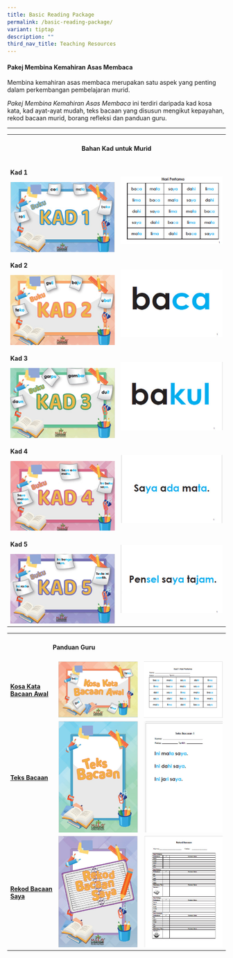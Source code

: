 ```yaml
---
title: Basic Reading Package
permalink: /basic-reading-package/
variant: tiptap
description: ""
third_nav_title: Teaching Resources
---
```

<h4><strong>Pakej Membina Kemahiran Asas Membaca</strong></h4>
<p>Membina kemahiran asas membaca merupakan satu aspek yang penting dalam
perkembangan pembelajaran murid.</p>
<p><em>Pakej Membina Kemahiran Asas Membaca</em> ini terdiri daripada kad
kosa kata, kad ayat-ayat mudah, teks bacaan yang disusun mengikut kepayahan,
rekod bacaan murid, borang refleksi dan panduan guru.</p>
<hr>
<table style="minWidth: 50px">
<colgroup>
<col>
<col>
</colgroup>
<tbody>
<tr>
<th rowspan="1" colspan="2">
<h4>Bahan Kad untuk Murid</h4>
</th>
</tr>
<tr>
<td rowspan="1" colspan="1">
<p><strong>Kad 1</strong>
</p><a class="isomer-image-wrapper" href="/files/MOE_membacaCARD1.pdf"><img style="width: 100%" height="auto" width="100%" alt="" src="/images/membaca_kad1.jpg"></a>
</td>
<td rowspan="1" colspan="1">
<p></p>
<p></p><a class="isomer-image-wrapper" href="/files/MOE_membacaCARD1.pdf"><img style="width: 100%" height="auto" width="100%" alt="" src="/images/membaca_kad1a.jpg"></a>
</td>
</tr>
<tr>
<td rowspan="1" colspan="1">
<p><strong>Kad 2</strong>
</p><a class="isomer-image-wrapper" href="/files/MOE_membacaCARD2.pdf"><img style="width: 100%" height="auto" width="100%" alt="" src="/images/membaca_kad2.jpg"></a>
</td>
<td rowspan="1" colspan="1">
<p></p>
<p></p><a class="isomer-image-wrapper" href="/files/MOE_membacaCARD2.pdf"><img style="width: 100%" height="auto" width="100%" alt="" src="/images/membaca_kad2a.jpg"></a>
</td>
</tr>
<tr>
<td rowspan="1" colspan="1">
<p><strong>Kad 3</strong>
</p><a class="isomer-image-wrapper" href="/files/MOE_membacaCARD3.pdf"><img style="width: 100%" height="auto" width="100%" alt="" src="/images/membaca_kad3.jpg"></a>
</td>
<td rowspan="1" colspan="1">
<p></p><a class="isomer-image-wrapper" href="/files/MOE_membacaCARD3.pdf"><img style="width: 100%" height="auto" width="100%" alt="" src="/images/membaca_kad3a.jpg"></a>
</td>
</tr>
<tr>
<td rowspan="1" colspan="1">
<p><strong>Kad 4</strong>
</p><a class="isomer-image-wrapper" href="/files/MOE_membacaCARD4.pdf"><img style="width: 100%" height="auto" width="100%" alt="" src="/images/membaca_kad4.jpg"></a>
</td>
<td rowspan="1" colspan="1">
<p></p><a class="isomer-image-wrapper" href="/files/MOE_membacaCARD4.pdf"><img style="width: 100%" height="auto" width="100%" alt="" src="/images/membaca_kad4a.jpg"></a>
</td>
</tr>
<tr>
<td rowspan="1" colspan="1">
<p><strong>Kad 5</strong>
</p><a class="isomer-image-wrapper" href="/files/MOE_membacaCARD5.pdf"><img style="width: 100%" height="auto" width="100%" alt="" src="/images/membaca_kad5.jpg"></a>
</td>
<td rowspan="1" colspan="1"><a class="isomer-image-wrapper" href="/files/MOE_membacaCARD5.pdf"><img style="width: 100%" height="auto" width="100%" alt="" src="/images/membaca_kad5a.jpg"></a>
</td>
</tr>
</tbody>
</table>
<table style="minWidth: 75px">
<colgroup>
<col>
<col>
<col>
</colgroup>
<tbody>
<tr>
<th rowspan="1" colspan="2">
<h4>Panduan Guru</h4>
</th>
<th rowspan="1" colspan="1">
<p></p>
</th>
</tr>
<tr>
<td rowspan="1" colspan="1">
<p><strong><a href="/files/01_Panduan_Guru___Kosa_Kata_Bacaan_Awal.pdf" rel="noopener nofollow" target="_blank">Kosa Kata Bacaan Awal</a></strong>
</p>
</td>
<td rowspan="1" colspan="1"><a class="isomer-image-wrapper" href="/files/01_Panduan_Guru___Kosa_Kata_Bacaan_Awal.pdf"><img style="width: 100%;" height="auto" width="100%" alt="" src="/images/kosa_kata_bacaan_awal.jpg"></a>
</td>
<td rowspan="1" colspan="1"><a class="isomer-image-wrapper" href="/files/01_Panduan_Guru___Kosa_Kata_Bacaan_Awal.pdf"><img style="width: 100%" height="auto" width="100%" alt="" src="/images/kosa_kata_bacaan_awal_1a.jpg"></a>
</td>
</tr>
<tr>
<td rowspan="1" colspan="1">
<p><strong><a href="/files/02_Panduan_Guru___Teks_Bacaan.pdf" rel="noopener nofollow" target="_blank">Teks Bacaan</a></strong>
</p>
</td>
<td rowspan="1" colspan="1"><a class="isomer-image-wrapper" href="/files/02_Panduan_Guru___Teks_Bacaan.pdf"><img style="width: 100%;" height="auto" width="100%" alt="" src="/images/teks_bacaan1.jpg"></a>
</td>
<td rowspan="1" colspan="1"><a class="isomer-image-wrapper" href="/files/02_Panduan_Guru___Teks_Bacaan.pdf"><img style="width: 100%" height="auto" width="100%" alt="" src="/images/teks_bacaan1a.jpg"></a>
</td>
</tr>
<tr>
<td rowspan="1" colspan="1">
<p><strong><a href="/files/03_Panduan_Guru___Rekod_Bacaan_Saya.pdf" rel="noopener noreferrer nofollow" target="_blank">Rekod Bacaan Saya</a></strong>
</p>
</td>
<td rowspan="1" colspan="1"><a class="isomer-image-wrapper" href="/files/03_Panduan_Guru___Rekod_Bacaan_Saya.pdf"><img style="width: 100%;" height="auto" width="100%" alt="" src="/images/rekod_bacaan_1.jpg"></a>
</td>
<td rowspan="1" colspan="1"><a class="isomer-image-wrapper" href="/files/03_Panduan_Guru___Rekod_Bacaan_Saya.pdf"><img style="width: 100%" height="auto" width="100%" alt="" src="/images/rekod_bacaan_1a.jpg"></a>
</td>
</tr>
</tbody>
</table>
<p></p>